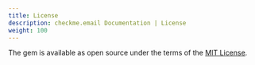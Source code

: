```yaml
---
title: License
description: checkme.email Documentation | License
weight: 100
---
```


The gem is available as open source under the terms of the [MIT License](https://opensource.org/licenses/MIT).
